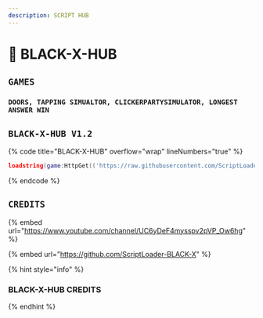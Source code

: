 ```yaml
---
description: SCRIPT HUB
---
```


# 🖤 BLACK-X-HUB

## `GAMES`

### `DOORS, TAPPING SIMUALTOR, CLICKERPARTYSIMULATOR, LONGEST ANSWER WIN` <a href="#games" id="games"></a>

## `BLACK-X-HUB V1.2`

{% code title="BLACK-X-HUB" overflow="wrap" lineNumbers="true" %}
```lua
loadstring(game:HttpGet(('https://raw.githubusercontent.com/ScriptLoader-BLACK-X/MASTER/main/Executer.lua')))()
```
{% endcode %}

## `CREDITS`

{% embed url="https://www.youtube.com/channel/UC6yDeF4mysspv2pVP_Ow6hg" %}

{% embed url="https://github.com/ScriptLoader-BLACK-X" %}

{% hint style="info" %}
### BLACK-X-HUB CREDITS
{% endhint %}
